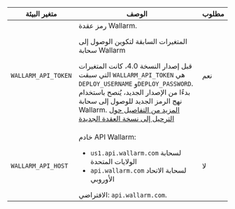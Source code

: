 متغير البيئة | الوصف | مطلوب
--- | ---- | ----
`WALLARM_API_TOKEN` | رمز عقدة Wallarm.<br><div class="admonition info"> <p class="admonition-title">المتغيرات السابقة لتكوين الوصول إلى سحابة Wallarm</p> <p>قبل إصدار النسخة 4.0، كانت المتغيرات التي سبقت `WALLARM_API_TOKEN` هي `DEPLOY_USERNAME` و`DEPLOY_PASSWORD`. بدءًا من الإصدار الجديد، يُنصح باستخدام نهج الرمز الجديد للوصول إلى سحابة Wallarm. [المزيد من التفاصيل حول الترحيل إلى نسخة العقدة الجديدة](/updating-migrating/docker-container/)</p></div> | نعم
`WALLARM_API_HOST` | خادم API Wallarm:<ul><li>`us1.api.wallarm.com` لسحابة الولايات المتحدة</li><li>`api.wallarm.com` لسحابة الاتحاد الأوروبي</li></ul>الافتراضي: `api.wallarm.com`. | لا